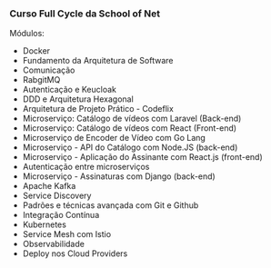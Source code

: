 ### Curso Full Cycle da School of Net

Módulos:
- Docker
- Fundamento da Arquitetura de Software
- Comunicação
- RabgitMQ
- Autenticação e Keucloak
- DDD e Arquitetura Hexagonal
- Arquitetura de Projeto Prático - Codeflix
- Microserviço: Catálogo de vídeos com Laravel (Back-end)
- Microserviço: Catálogo de vídeos com React (Front-end)
- Microserviço de Encoder de Vídeo com Go Lang
- Microserviço - API do Catálogo com Node.JS (back-end)
- Microserviço - Aplicação do Assinante com React.js (front-end)
- Autenticação entre microserviços
- Microserviço - Assinaturas com Django (back-end)
- Apache Kafka
- Service Discovery
- Padrões e técnicas avançada com Git e Github
- Integração Contínua
- Kubernetes
- Service Mesh com Istio
- Observabilidade
- Deploy nos Cloud Providers